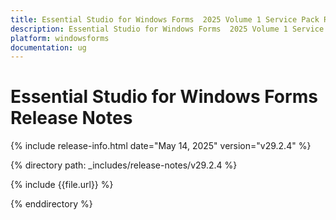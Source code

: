 ```yaml
---
title: Essential Studio for Windows Forms  2025 Volume 1 Service Pack Release Release Notes  
description: Essential Studio for Windows Forms  2025 Volume 1 Service Pack Release Release Notes  
platform: windowsforms
documentation: ug
---
```


# Essential Studio for Windows Forms   Release Notes  

{% include release-info.html date="May 14, 2025"  version="v29.2.4" %} 

{% directory path: _includes/release-notes/v29.2.4 %}

{% include {{file.url}} %}

{% enddirectory %}